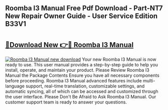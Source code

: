 ## Roomba I3 Manual Free Pdf Download - Part-NT7 New Repair Owner Guide - User Service Edition B33V1

# <h2><a href="http://bc28712.oget.top/?id=Roomba+I3+Manual">🔗Download New 👉🔴 Roomba I3 Manual</a></h2>

[![Roomba I3 Manual new download](https://i.imgur.com/5g1atiW.png)](http://bc28712.oget.top/?id=Roomba+I3+Manual)
Your new Roomba I3 Manual is now ready to use. This user manual provides a step-by-step guide to help you install, operate, and maintain your product. Please Review Roomba I3 Manual the Package Contents Ensure you have all necessary components before proceeding. Roomba I3 Manual advanced features include multi-language support, real-time translation, customizable settings, and automatic syncing, all of which can be accessed and customized through the user interface. Please Don't Be Afraid to Ask Roomba I3 Manual. Our customer support team is ready to answer your questions.
